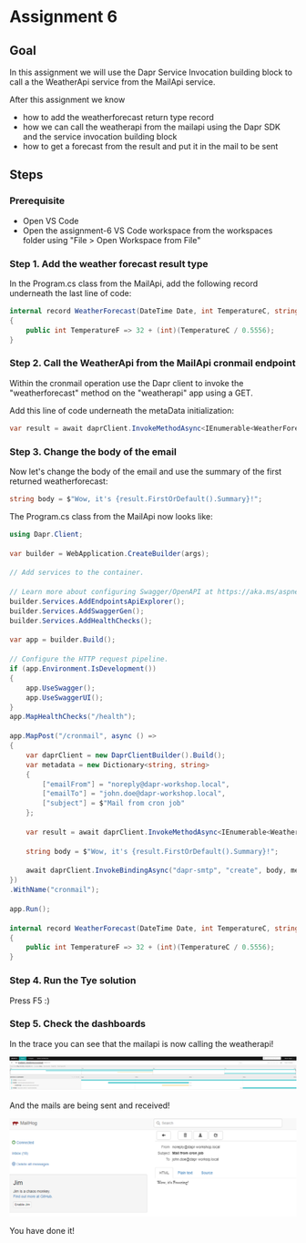 # Assignment 6

## Goal

In this assignment we will use the Dapr Service Invocation building block to call a the WeatherApi service from the MailApi service.

After this assignment we know

- how to add the weatherforecast return type record 
- how we can call the weatherapi from the mailapi using the Dapr SDK and the service invocation building block
- how to get a forecast from the result and put it in the mail to be sent

## Steps

### Prerequisite

- Open VS Code
- Open the assignment-6 VS Code workspace from the workspaces folder using "File > Open Workspace from File"

### Step 1. Add the weather forecast result type

In the Program.cs class from the MailApi, add the following record underneath the last line of code:

```c#
internal record WeatherForecast(DateTime Date, int TemperatureC, string? Summary)
{
    public int TemperatureF => 32 + (int)(TemperatureC / 0.5556);
}
```


### Step 2. Call the WeatherApi from the MailApi cronmail endpoint

Within the cronmail operation use the Dapr client to invoke the "weatherforecast" method on the "weatherapi" app using a GET.

Add this line of code underneath the metaData initialization:
```c#
var result = await daprClient.InvokeMethodAsync<IEnumerable<WeatherForecast>>(HttpMethod.Get, "weatherapi", "weatherforecast");
```

### Step 3. Change the body of the email
Now let's change the body of the email and use the summary of the first returned weatherforecast:

```c#
string body = $"Wow, it's {result.FirstOrDefault().Summary}!";
```

The Program.cs class from the MailApi now looks like:
```c#
using Dapr.Client;

var builder = WebApplication.CreateBuilder(args);

// Add services to the container.

// Learn more about configuring Swagger/OpenAPI at https://aka.ms/aspnetcore/swashbuckle
builder.Services.AddEndpointsApiExplorer();
builder.Services.AddSwaggerGen();
builder.Services.AddHealthChecks();

var app = builder.Build();

// Configure the HTTP request pipeline.
if (app.Environment.IsDevelopment())
{
    app.UseSwagger();
    app.UseSwaggerUI();
}
app.MapHealthChecks("/health");

app.MapPost("/cronmail", async () =>
{
    var daprClient = new DaprClientBuilder().Build();
    var metadata = new Dictionary<string, string>
    {
        ["emailFrom"] = "noreply@dapr-workshop.local",
        ["emailTo"] = "john.doe@dapr-workshop.local",
        ["subject"] = $"Mail from cron job"
    };  

    var result = await daprClient.InvokeMethodAsync<IEnumerable<WeatherForecast>>(HttpMethod.Get, "weatherapi", "weatherforecast");

    string body = $"Wow, it's {result.FirstOrDefault().Summary}!";

    await daprClient.InvokeBindingAsync("dapr-smtp", "create", body, metadata);
})
.WithName("cronmail");

app.Run();

internal record WeatherForecast(DateTime Date, int TemperatureC, string? Summary)
{
    public int TemperatureF => 32 + (int)(TemperatureC / 0.5556);
}
```

### Step 4. Run the Tye solution
Press F5 :)

### Step 5. Check the dashboards
 
 In the trace you can see that the mailapi is now calling the weatherapi!

![jaeger](../docs/images/assignment6_jaeger.png)

And the mails are being sent and received!

![mailhog](../docs/images/assignment6_mailhog_mail.png)

You have done it!

